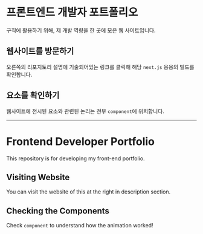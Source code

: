 # 프론트엔드 개발자 포트폴리오
구직에 활용하기 위해, 제 개발 역량을 한 곳에 모은 웹 사이트입니다.
## 웹사이트를 방문하기
오른쪽의 리포지토리 설명에 기술되어있는 링크를 클릭해 해당 `next.js` 응용의 빌드를 확인합니다.
## 요소를 확인하기
웹사이트에 전시된 요소와 관련된 논리는 전부 `component`에 위치합니다.

---
# Frontend Developer Portfolio
This repository is for developing my front-end portfolio.
## Visiting Website
You can visit the website of this at the right in description section.
## Checking the Components
Check `component` to understand how the animation worked!